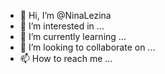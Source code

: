 - 👋 Hi, I’m @NinaLezina
- 👀 I’m interested in ...
- 🌱 I’m currently learning ...
- 💞️ I’m looking to collaborate on ...
- 📫 How to reach me ...

<!---
NinaLezina/NinaLezina is a ✨ special ✨ repository because its `README.md` (this file) appears on your GitHub profile.
You can click the Preview link to take a look at your changes.
--->
